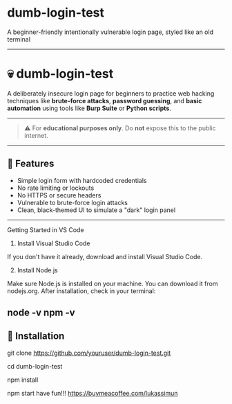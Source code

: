 # dumb-login-test
A beginner-friendly intentionally vulnerable login page, styled like an old terminal

------------------------------------------------------------------------------------------------------------------------------------------------
# 💀 dumb-login-test

A deliberately insecure login page for beginners to practice web hacking techniques like **brute-force attacks**, **password guessing**, and **basic automation** using tools like **Burp Suite** or **Python scripts**.

------------------------------------------------------------------------------------------------------------------------------------------------

> ⚠️ For **educational purposes only**. Do **not** expose this to the public internet.

------------------------------------------------------------------------------------------------------------------------------------------------

## 🚀 Features

- Simple login form with hardcoded credentials
- No rate limiting or lockouts
- No HTTPS or secure headers
- Vulnerable to brute-force login attacks
- Clean, black-themed UI to simulate a "dark" login panel
------------------------------------------------------------------------------------------------------------------------------------------------
Getting Started in VS Code

1. Install Visual Studio Code

If you don't have it already, download and install Visual Studio Code.

2. Install Node.js

Make sure Node.js is installed on your machine. You can download it from nodejs.org. After installation, check in your terminal:

node -v
npm -v
------------------------------------------------------------------------------------------------------------------------------------------------
## 🔧 Installation


git clone https://github.com/youruser/dumb-login-test.git

cd dumb-login-test

npm install

npm start
have fun!!!
https://buymeacoffee.com/lukassimun
